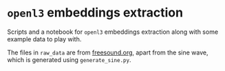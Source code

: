 # `openl3` embeddings extraction

Scripts and a notebook for `openl3` embeddings extraction along with some example data to play with.

The files in `raw_data` are from [freesound.org](https://freesound.org), apart from the sine wave, which is generated using `generate_sine.py`.